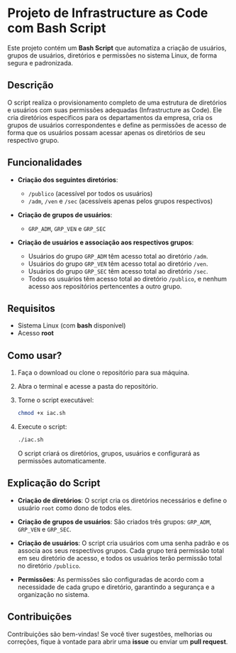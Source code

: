   # Projeto de Infrastructure as Code com Bash Script

Este projeto contém um **Bash Script** que automatiza a criação de usuários, grupos de usuários, diretórios e permissões no sistema Linux, de forma segura e padronizada.

## Descrição

O script realiza o provisionamento completo de uma estrutura de diretórios e usuários com suas permissões adequadas (Infrastructure as Code). Ele cria diretórios específicos para os departamentos da empresa, cria os grupos de usuários correspondentes e define as permissões de acesso de forma que os usuários possam acessar apenas os diretórios de seu respectivo grupo.

## Funcionalidades

- **Criação dos seguintes diretórios**:
  - `/publico` (acessível por todos os usuários)
  - `/adm`, `/ven` e `/sec` (acessíveis apenas pelos grupos respectivos)

- **Criação de grupos de usuários**:
  - `GRP_ADM`, `GRP_VEN` e `GRP_SEC`

- **Criação de usuários e associação aos respectivos grupos**:
  - Usuários do grupo `GRP_ADM` têm acesso total ao diretório `/adm`.
  - Usuários do grupo `GRP_VEN` têm acesso total ao diretório `/ven`.
  - Usuários do grupo `GRP_SEC` têm acesso total ao diretório `/sec`.
  - Todos os usuários têm acesso total ao diretório `/publico`, e nenhum acesso aos repositórios pertencentes a outro grupo.

## Requisitos

- Sistema Linux (com **bash** disponível)
- Acesso **root**

## Como usar?

1. Faça o download ou clone o repositório para sua máquina.

2. Abra o terminal e acesse a pasta do repositório.

3. Torne o script executável:

    ```bash
    chmod +x iac.sh
    ```

4. Execute o script:

    ```bash
    ./iac.sh
    ```

    O script criará os diretórios, grupos, usuários e configurará as permissões automaticamente.

## Explicação do Script

- **Criação de diretórios**: O script cria os diretórios necessários e define o usuário `root` como dono de todos eles.
  
- **Criação de grupos de usuários**: São criados três grupos: `GRP_ADM`, `GRP_VEN` e `GRP_SEC`.

- **Criação de usuários**: O script cria usuários com uma senha padrão e os associa aos seus respectivos grupos. Cada grupo terá permissão total em seu diretório de acesso, e todos os usuários terão permissão total no diretório `/publico`.

- **Permissões**: As permissões são configuradas de acordo com a necessidade de cada grupo e diretório, garantindo a segurança e a organização no sistema.

## Contribuições

Contribuições são bem-vindas! Se você tiver sugestões, melhorias ou correções, fique à vontade para abrir uma **issue** ou enviar um **pull request**.
